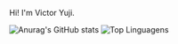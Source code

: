 Hi! I'm Victor Yuji.

![Anurag's GitHub stats](https://github-readme-stats.vercel.app/api?username=VictorYJM&show_icons=true&theme=radical)
![Top Linguagens](https://github-readme-stats.vercel.app/api/top-langs/?username=VictorYJM&layout=compact&theme=radical)
